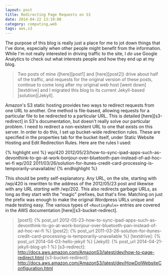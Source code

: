 ```yaml
---
layout: post
title: Redirecting Page Requests on S3
date: 2014-04-22 13:19:00
category: computing,web
tags: aws,s3
---
```


The purpose of this blog is really just a place for me to jot down things that I've done, especially when other people might benefit from the information.  While I'm not really interested in driving traffic to the site, I *do* use Google Analytics to check out what interests people and how they end up at my blog.

> Two posts of mine ([here][post1] and [here][post2]) drive about half of the traffic, and requests for the original version of these posts, continue to come long after my original web host [went down][textdrive] and I migrated this blog to its current Jekyll-based [solution][Jekyll]. 

Amazon's S3 static hosting provides two ways to redirect requests from one URL to another.  One method is file-based, allowing requests for a particular file to be redirected to a particular URL.  This is detailed [here][s3-redirect] in S3's documentation, but doesn't really solve our particular problem.  I need to redirect a non-existent URL to one that exists on this server.  In order to do this, I set up bucket-wide redirection rules.  These are specified in the properties tab for the bucket itself, under Static Website Hosting and Edit Redirection Rules.  Here are the rules I used:

{% highlight xml %}
	<RoutingRules>
	    <RoutingRule>
	        <Condition>
	            <KeyPrefixEquals>wp/420</KeyPrefixEquals>
	        </Condition>
	        <Redirect>
	            <ReplaceKeyWith>2012/05/23/how-to-sync-ipad-apps-such-as-devonthink-to-go-at-work-bonjour-over-bluetooth-pan-instead-of-ad-hoc-wi-fi</ReplaceKeyWith>
	        </Redirect>
	    </RoutingRule>
	    <RoutingRule>
	        <Condition>
	            <KeyPrefixEquals>wp/202</KeyPrefixEquals>
	        </Condition>
	        <Redirect>
	            <ReplaceKeyWith>2011/03/26/solution-for-itunes-credit-card-processing-is-temporarily-unavailable/</ReplaceKeyWith>
	        </Redirect>
	    </RoutingRule>
	</RoutingRules>
{% endhighlight %}

This should be pretty self-explanatory.  Any URL, on the site, starting with /wp/420 is rewritten to the address of the 2012/05/23 post and likewise with any URL *starting with* /wp/202.  This also redirects garbage URLs, as long as they start with the "magic" prefixes, but that's fine.  Matching on just the prefix was enough to make the original Wordpress URLs unique and made testing easy. The various types of `<RoutingRule>` entries are covered in the AWS documentation [here][s3-bucket-redirect]. 

> [post1]: {% post_url 2012-05-23-how-to-sync-ipad-apps-such-as-devonthink-to-go-at-work-bonjour-over-bluetooth-pan-instead-of-ad-hoc-wi-fi %}
> [post2]: {% post_url 2011-03-26-solution-for-itunes-credit-card-processing-is-temporarily-unavailable %}
[textdrive]: {% post_url 2014-04-03-hello-jekyll %}
[Jekyll]: {% post_url 2014-04-21-jekyll-blog-pt-1 %}
[s3-redirect]: http://docs.aws.amazon.com/AmazonS3/latest/dev/how-to-page-redirect.html
[s3-bucket-redirect]: http://docs.aws.amazon.com/AmazonS3/latest/dev/HowDoIWebsiteConfiguration.html
